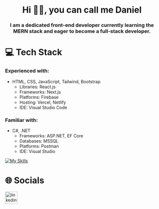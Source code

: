 <h1 align="center">Hi 👋🏻, you can call me Daniel</h1>
<h3 align="center">I am a dedicated front-end developer currently learning the MERN stack and eager to become a full-stack developer.</h3>

# 💻 Tech Stack
### Experienced with:
* HTML, CSS, JavaScript, Tailwind, Bootstrap
  * Libraries: React.js
  * Frameworks: Next.js
  * Platforms: Firebase
  * Hosting: Vercel, Netlify
  * IDE: Visual Studio Code
### Familiar with:
* C#, .NET
  * Frameworks: ASP.NET, EF Core
  * Databases: MSSQL
  * Platforms: Postman
  * IDE: Visual Studio

[![My Skills](https://skillicons.dev/icons?i=html,css,js,tailwind,bootstrap,react,nextjs,firebase,vercel,netlify,vscode,cs,net,postman,visualstudio)](https://skillicons.dev)

# 🌐 Socials
[<img src='https://skillicons.dev/icons?i=linkedin' alt='linkedin' height='40'>](https://www.linkedin.com/in/danylo-zymbalevskyi)

